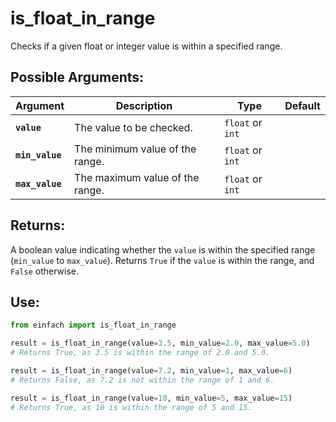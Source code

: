 # is_float_in_range

Checks if a given float or integer value is within a specified range.

## Possible Arguments:

| Argument | Description | Type | Default |
| --- | --- | --- | --- |
| **`value`** | The value to be checked. | `float` or `int` |  |
| **`min_value`** | The minimum value of the range. | `float` or `int` |  |
| **`max_value`** | The maximum value of the range. | `float` or `int` |  |

## Returns:

A boolean value indicating whether the `value` is within the specified range (`min_value` to `max_value`). Returns `True` if the `value` is within the range, and `False` otherwise.

## Use:
```python
from einfach import is_float_in_range

result = is_float_in_range(value=3.5, min_value=2.0, max_value=5.0)
# Returns True, as 3.5 is within the range of 2.0 and 5.0.

result = is_float_in_range(value=7.2, min_value=1, max_value=6)
# Returns False, as 7.2 is not within the range of 1 and 6.

result = is_float_in_range(value=10, min_value=5, max_value=15)
# Returns True, as 10 is within the range of 5 and 15.
```